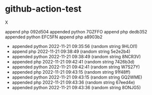 # github-action-test
X

 append php 092d504
 appended python 7GZFFO
 append php dedb352
 appended python EFC5FN
 append php a8903b2  
- appended python 2022-11-21 09:35:56 (random string 9HLOI1)  
-  append php 2022-11-21 09:38:49 (random string 5e2e2b4)  
- appended python 2022-11-21 09:38:49 (random string 8NCR3V)  
-  appended php 2022-11-21 09:42:41 (random string 7426b3d)  
- appended python 2022-11-21 09:42:41 (random string W7S27Y)  
-  appended php 2022-11-21 09:43:15 (random string 91f48ff)
- appended python 2022-11-21 09:43:15 (random string GQ2WME)
-  appended php 2022-11-21 09:43:36 (random string 67eed4e)
- appended python 2022-11-21 09:43:36 (random string 8ONJG5)